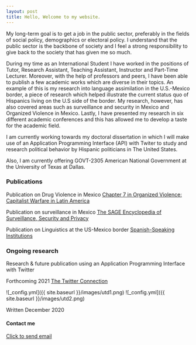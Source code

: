 ```yaml
---
layout: post
title: Hello, Welcome to my website. 
---
```


My long-term goal is to get a job in the public sector, preferably in the fields of social policy, demographics or electoral policy. I understand that the public sector is the backbone of society and I feel a strong responsibility to give back to the society that has given me so much. 

During my time as an International Student I have worked in the positions of Tutor, Research Assistant, Teaching Assistant, Instructor and Part-Time Lecturer. Moreover, with the help of professors and peers, I have been able to publish a few academic works which are diverse in their topics. An example of this is my research into language assimilation in the U.S.-Mexico border, a piece of research which helped illustrate the current status quo of Hispanics living on the U.S side of the border. My research, however, has also covered areas such as surveillance and security in Mexico and Organized Violence in Mexico.  Lastly, I have presented my research in six different academic conferences and this has allowed me to develop a taste for the academic field. 

I am currently working towards my doctoral dissertation in which I will make use of an Application Programming Interface (API) with Twiter to study and research political behavior by Hispanic politicians in The United States. 

Also, I am currently offering GOVT-2305 American National Government at the University of Texas at Dallas.

### Publications

Publication on Drug Violence in Mexico
[Chapter 7 in Organized Violence: Capitalist Warfare in Latin America](https://read.amazon.com/kp/embed?asin=B07S5XFNKP&preview=newtab&linkCode=kpe&ref_=cm_sw_r_kb_dp_X2NuFbJJZDT1A)

Publication on surveillance in Mexico
[The SAGE Encyclopedia of Surveillance, Security and Privacy](/images/MexicoSagePublication.pdf)

Publication on Linguistics at the US-Mexico border
[Spanish-Speaking Institutions](/images/SpanishSpeakingInstitutionsandLanguageAssimilationintheRioGrandeValley.pdf)

### Ongoing research

Research & future publication using an Application Programming Interface with Twitter

Forthcoming 2021
[The Twitter Connection](/images/TwitterConnection.pdf)

![_config.yml]({{ site.baseurl }}/images/utd1.png)
![_config.yml]({{ site.baseurl }}/images/utd2.png)

Written December 2020

#### Contact me

[Click to send email](mailto:cxg172030@utdallas.edu)

